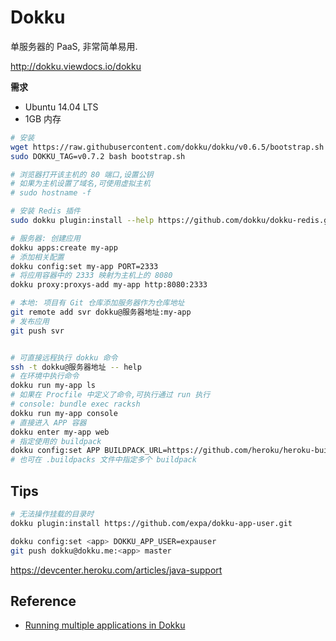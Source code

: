 # Dokku
单服务器的 PaaS, 非常简单易用.

http://dokku.viewdocs.io/dokku

__需求__

* Ubuntu 14.04 LTS
* 1GB 内存

```bash
# 安装
wget https://raw.githubusercontent.com/dokku/dokku/v0.6.5/bootstrap.sh
sudo DOKKU_TAG=v0.7.2 bash bootstrap.sh

# 浏览器打开该主机的 80 端口,设置公钥
# 如果为主机设置了域名,可使用虚拟主机
# sudo hostname -f

# 安装 Redis 插件
sudo dokku plugin:install --help https://github.com/dokku/dokku-redis.git redis

# 服务器: 创建应用
dokku apps:create my-app
# 添加相关配置
dokku config:set my-app PORT=2333
# 将应用容器中的 2333 映射为主机上的 8080
dokku proxy:proxys-add my-app http:8080:2333

# 本地: 项目有 Git 仓库添加服务器作为仓库地址
git remote add svr dokku@服务器地址:my-app
# 发布应用
git push svr


# 可直接远程执行 dokku 命令
ssh -t dokku@服务器地址 -- help
# 在环境中执行命令
dokku run my-app ls
# 如果在 Procfile 中定义了命令,可执行通过 run 执行
# console: bundle exec racksh
dokku run my-app console
# 直接进入 APP 容器
dokku enter my-app web
# 指定使用的 buildpack
dokku config:set APP BUILDPACK_URL=https://github.com/heroku/heroku-buildpack-ruby.git#v142
# 也可在 .buildpacks 文件中指定多个 buildpack
```

## Tips

```bash
# 无法操作挂载的目录时
dokku plugin:install https://github.com/expa/dokku-app-user.git

dokku config:set <app> DOKKU_APP_USER=expauser
git push dokku@dokku.me:<app> master
```

https://devcenter.heroku.com/articles/java-support


## Reference
* [Running multiple applications in Dokku](https://glebbahmutov.com/blog/running-multiple-applications-in-dokku/)

